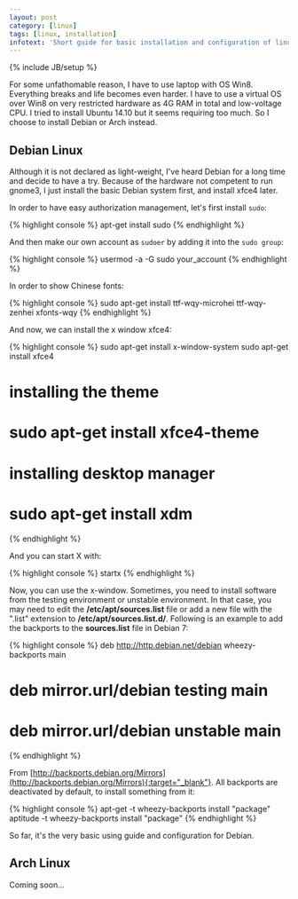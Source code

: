 ```yaml
---
layout: post
category: [linux]
tags: [linux, installation]
infotext: 'Short guide for basic installation and configuration of linux os'
---
```

{% include JB/setup %}

For some unfathomable reason, I have to use laptop with OS Win8. Everything breaks and life becomes even harder. I have
to use a virtual OS over Win8 on very restricted hardware as 4G RAM in total and low-voltage CPU. I tried to install
Ubuntu 14.10 but it seems requiring too much. So I choose to install Debian or Arch instead.

<!-- more -->

## Debian Linux

Although it is not declared as light-weight, I've heard Debian for a long time and decide to have a try. Because of the
hardware not competent to run gnome3, I just install the basic Debian system first, and install xfce4 later.

In order to have easy authorization management, let's first install `sudo`:

{% highlight console %}
apt-get install sudo
{% endhighlight %}

And then make our own account as `sudoer` by adding it into the `sudo group`:

{% highlight console %}
usermod -a -G sudo your_account
{% endhighlight %}

In order to show Chinese fonts:

{% highlight console %}
sudo apt-get install ttf-wqy-microhei ttf-wqy-zenhei xfonts-wqy
{% endhighlight %}

And now, we can install the x window xfce4:

{% highlight console %}
sudo apt-get install x-window-system
sudo apt-get install xfce4
# installing the theme
# sudo apt-get install xfce4-theme

# installing desktop manager
# sudo apt-get install xdm
{% endhighlight %}

And you can start X with:

{% highlight console %}
startx
{% endhighlight %}

Now, you can use the x-window. Sometimes, you need to install software from the testing environment or unstable
environment. In that case, you may need to edit the **/etc/apt/sources.list** file or add a new file with the
".list" extension to **/etc/apt/sources.list.d/**. Following is an example to add the backports to the
**sources.list** file in Debian 7:

{% highlight console %}
deb http://http.debian.net/debian wheezy-backports main
# deb mirror.url/debian testing main
# deb mirror.url/debian unstable main
{% endhighlight %}

From [http://backports.debian.org/Mirrors](http://backports.debian.org/Mirrors){:target="_blank"}. All
backports are deactivated by default, to install something from it:

{% highlight console %}
apt-get -t wheezy-backports install "package"
aptitude -t wheezy-backports install "package"
{% endhighlight %}

So far, it's the very basic using guide and configuration for Debian.

## Arch Linux

Coming soon...